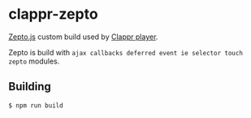 # clappr-zepto

[Zepto.js](https://github.com/madrobby/zepto) custom build used by [Clappr player](https://github.com/clappr/clappr).

Zepto is build with `ajax callbacks deferred event ie selector touch zepto` modules.

## Building

```shell
$ npm run build
```
